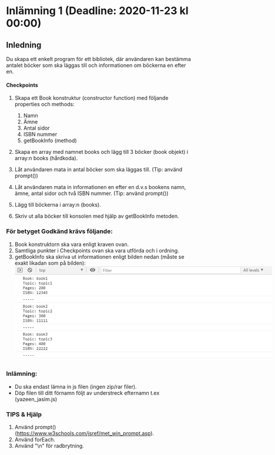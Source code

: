 # Inlämning 1 (Deadline: 2020-11-23 kl 00:00)

## Inledning

Du skapa ett enkelt program för ett bibliotek, där användaren kan bestämma antalet böcker som ska läggas till och informationen om böckerna en efter en.

#### Checkpoints

1. Skapa ett Book konstruktur (constructor function) med följande properties och methods:

   1. Namn
   2. Ämne
   3. Antal sidor
   4. ISBN nummer
   5. getBookInfo (method)

2. Skapa en array med namnet books och lägg till 3 böcker (book objekt) i array:n books (hårdkoda).
3. Låt användaren mata in antal böcker som ska läggas till. (Tip: använd prompt())
4. Låt användaren mata in informationen en efter en d.v.s bookens namn, ämne, antal sidor och två ISBN nummer. (Tip: använd prompt())
5. Lägg till böckerna i array:n (books).
6. Skriv ut alla böcker till konsolen med hjälp av getBookInfo metoden.

### För betyget Godkänd krävs följande:

1. Book konstruktorn ska vara enligt kraven ovan.
2. Samtliga punkter i Checkpoints ovan ska vara utförda och i ordning.
3. getBookInfo ska skriva ut informationen enligt bilden nedan (måste se exakt likadan som på bilden):
   <img style="max-width: 700px" src="/media/javascript-images/javascript-s1/book-output.png" alt="layout example">

### Inlämning:

- Du ska endast lämna in js filen (ingen zip/rar filer).
- Döp filen till ditt förnamn följt av understreck efternamn t.ex (yazeen_jasim.js)

### TIPS & Hjälp

1. Använd prompt() (https://www.w3schools.com/jsref/met_win_prompt.asp).
2. Använd forEach.
3. Använd "\n" för radbrytning.
